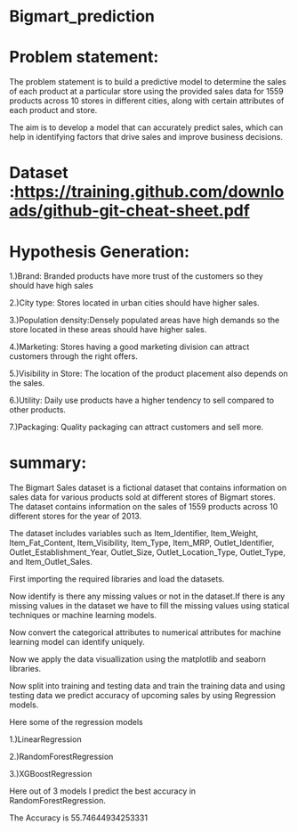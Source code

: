 # Bigmart_prediction

# Problem statement:

The problem statement is to build a predictive model to determine the sales of each product at a particular store using the provided sales data for 1559 products across 10 stores in different cities, along with certain attributes of each product and store.

The aim is to develop a model that can accurately predict sales, which can help in identifying factors that drive sales and improve business decisions.

# Dataset :https://training.github.com/downloads/github-git-cheat-sheet.pdf

# Hypothesis Generation:

1.)Brand: Branded products have more trust of the customers so they should have high sales

2.)City type: Stores located in urban cities should have higher sales.

3.)Population density:Densely populated areas have high demands so the store located in these areas should have higher sales.

4.)Marketing: Stores having a good marketing division can attract customers through the right offers.

5.)Visibility in Store: The location of the product placement also depends on the sales.

6.)Utility: Daily use products have a higher tendency to sell compared to other products.

7.)Packaging: Quality packaging can attract customers and sell more.


# summary:

The Bigmart Sales dataset is a fictional dataset that contains information on sales data for various products sold at different stores of Bigmart stores. The dataset contains information on the sales of 1559 products across 10 different stores for the year of 2013.

The dataset includes variables such as Item_Identifier, Item_Weight, Item_Fat_Content, Item_Visibility, Item_Type, Item_MRP, Outlet_Identifier, Outlet_Establishment_Year, Outlet_Size, Outlet_Location_Type, Outlet_Type, and Item_Outlet_Sales.

First importing the required libraries and load the datasets.

Now identify is there any missing values  or not in the dataset.If there is any missing values in the dataset we have to fill the missing values using statical techniques or machine learning models.

Now convert the categorical attributes to numerical attributes for machine learning model can identify uniquely.

Now we apply the data visuallization using the matplotlib and seaborn libraries.

Now split into training and testing data
and train the training data and using testing data we predict accuracy of upcoming sales by using Regression models.

Here some of the regression models

1.)LinearRegression

2.)RandomForestRegression

3.)XGBoostRegression

Here out of 3 models I predict the best accuracy in RandomForestRegression.

The Accuracy is 55.74644934253331
